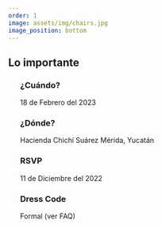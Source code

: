 ```yaml
---
order: 1
image: assets/img/chairs.jpg
image_position: bottom
---
```

## Lo importante

<ul>
  <h3>¿Cuándo?</h3>
	18 de Febrero del 2023
  <h3>¿Dónde?</h3>
	Hacienda Chichí Suárez
	Mérida, Yucatán
  <h3>RSVP</h3>
	11 de Diciembre del 2022
  <h3>Dress Code</h3>
	Formal (ver FAQ)
</ul>